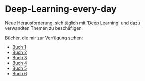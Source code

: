 # Deep-Learning-every-day

Neue Herausforderung, sich täglich mit 'Deep Learning' und dazu verwandten Themen zu beschäftigen.

Bücher, die mir zur Verfügung stehen:
* [Buch 1](./Buch1.md)
* [Buch 2](./Buch2.md)
* [Buch 3](./Buch3.md)
* [Buch 4](./Buch4.md)
* [Buch 5](./Buch5.md)
* [Buch 6](./Buch6.md)
